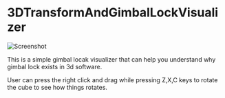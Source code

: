 # 3DTransformAndGimbalLockVisualizer

![Screenshot](title.png)

This is a simple gimbal locak visualizer that can help you understand why gimbal lock exists in 3d software.

User can press the right click and drag while pressing Z,X,C keys to rotate the cube to see how things rotates.
